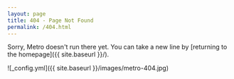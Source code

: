 ```yaml
---
layout: page
title: 404 - Page Not Found
permalink: /404.html
---
```


Sorry, Metro doesn't run there yet. You can take a new line by [returning to the homepage]({{ site.baseurl }}/).

![_config.yml]({{ site.baseurl }}/images/metro-404.jpg)